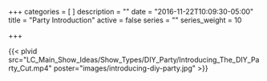 +++
categories = [
]
description = ""
date = "2016-11-22T10:09:30-05:00"
title = "Party Introduction"
active = false
series = ""
series_weight = 10

+++

{{< plvid src="LC_Main_Show_Ideas/Show_Types/DIY_Party/Introducing_The_DIY_Party_Cut.mp4" poster="images/introducing-diy-party.jpg" >}}
